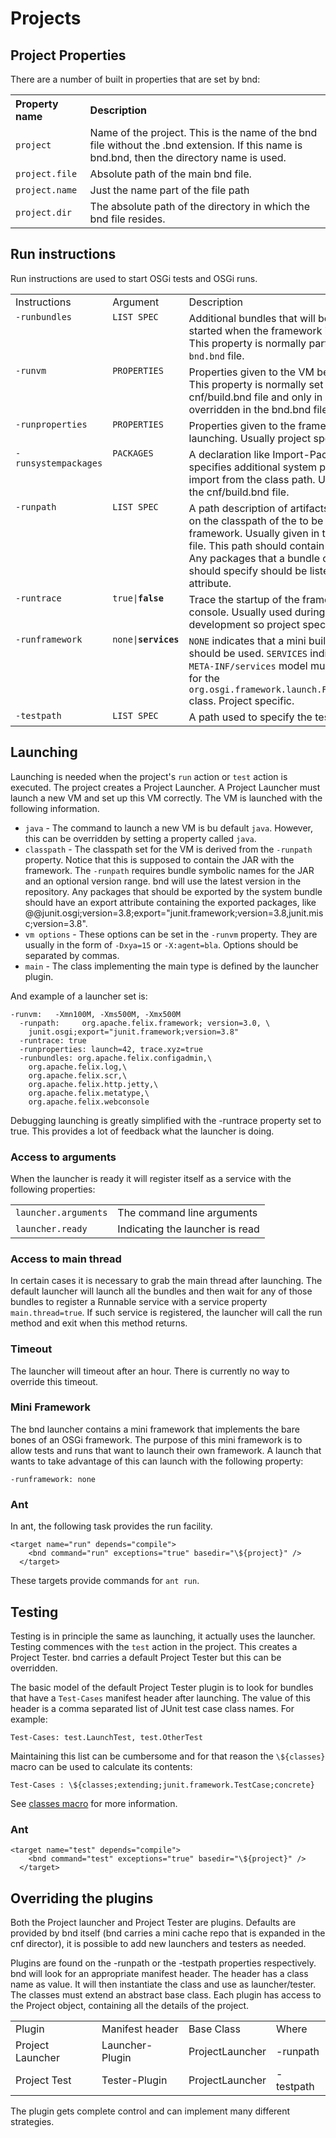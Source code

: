 # Projects

## Project Properties

There are a number of built in properties that are set by bnd: 

<table width="100%"><tbody><tr><th align="left">Property name</th><th align="left">Description</th></tr>
<tr><td><code>project</code></td><td align="left">Name of the project. This is the name of the bnd file without the .bnd extension. If this name is bnd.bnd, then the directory name is used.</td></tr>
<tr><td><code>project.file</code></td><td align="left">Absolute path of the main bnd file.</td></tr>
<tr><td><code>project.name</code></td><td align="left">Just the name part of the file path</td></tr>
<tr><td><code>project.dir</code></td><td align="left">The absolute path of the directory in which the bnd file resides.</td></tr>
</tbody></table>


## Run instructions

Run instructions are used to start OSGi tests and OSGi runs. 

<table><tbody><tr><td valign="top">Instructions
</td><td valign="top">Argument
</td><td valign="top">Description
<div class="vspace"></div></td></tr><tr><td valign="top"><code>-runbundles</code>
</td><td valign="top"><code>LIST SPEC</code>
</td><td valign="top">Additional bundles that will be installed and started when the framework is launched. This property is normally part of the project's <code>bnd.bnd</code> file.
<div class="vspace"></div></td></tr><tr><td valign="top"><code>-runvm</code>
</td><td valign="top"><code>PROPERTIES</code>
</td><td valign="top">Properties given to the VM before launching. This property is normally set in the cnf/build.bnd file and only in rare cases overridden in the bnd.bnd file.
<div class="vspace"></div></td></tr><tr><td valign="top"><code>-runproperties</code>
</td><td valign="top"><code>PROPERTIES</code>
</td><td valign="top">Properties given to the framework when launching. Usually project specific.
<div class="vspace"></div></td></tr><tr><td valign="top"><code>-runsystempackages</code>
</td><td valign="top"><code>PACKAGES</code>
</td><td valign="top">A declaration like Import-Package that specifies additional system packages to import from the class path. Usually given in the cnf/build.bnd file.
<div class="vspace"></div></td></tr><tr><td valign="top"><code>-runpath</code>
</td><td valign="top"><code>LIST SPEC</code>
</td><td valign="top">A path description of artifacts that must be on the classpath of the to be launched framework.  Usually given in the cnf/build.bnd file. This path should contain the framework. Any packages that a bundle on the -runpath should specify should be listed in the <code>export</code> attribute.
<div class="vspace"></div></td></tr><tr><td valign="top"><code>-runtrace</code>
</td><td valign="top"><code>true|<strong>false</strong></code>
</td><td valign="top">Trace the startup of the framework to the console. Usually used during testing and development so project specific.
<div class="vspace"></div></td></tr><tr><td valign="top"><code>-runframework</code>
</td><td valign="top"><code>none|<strong>services</strong></code>
</td><td valign="top"><code>NONE</code> indicates that a mini built in framework should be used. <code>SERVICES</code> indicates that the <code>META-INF/services</code> model must be followed for the <code>org.osgi.framework.launch.<span class="wikiword">FrameworkFactory</span></code> class. Project specific.
<div class="vspace"></div></td></tr><tr><td valign="top"><code>-testpath</code>
</td><td valign="top"><code>LIST SPEC</code>
</td><td valign="top">A path used to specify the test plugin
<div class="vspace"></div></td></tr></tbody></table>


## Launching

Launching is needed when the project's `run` action or `test` action is executed. The project creates a Project Launcher. A Project Launcher must launch a new VM and set up this VM correctly. The VM is launched with the following information. 



*   `java` - The command to launch a new VM is bu default `java`. However, this can be overridden by setting a property called `java`. 
*   `classpath` - The classpath set for the VM is derived from the `-runpath` property. Notice that this is supposed to contain the JAR with the framework. The `-runpath` requires bundle symbolic names for the JAR and an optional version range. bnd will use the latest version in the repository. Any packages that should be exported by the system bundle should have an export attribute containing the exported packages, like @@junit.osgi;version=3.8;export="junit.framework;version=3.8,junit.misc;version=3.8". 
*   `vm options` - These options can be set in the `-runvm` property. They are usually in the form of `-Dxya=15` or `-X:agent=bla`. Options should be separated by commas. 
*   `main` - The class implementing the main type is defined by the launcher plugin. 

And example of a launcher set is: 



    -runvm:   -Xmn100M, -Xms500M, -Xmx500M
      -runpath: 	org.apache.felix.framework; version=3.0, \   
    	junit.osgi;export="junit.framework;version=3.8"
      -runtrace: true
      -runproperties: launch=42, trace.xyz=true
      -runbundles: org.apache.felix.configadmin,\  
    	org.apache.felix.log,\  
    	org.apache.felix.scr,\  
    	org.apache.felix.http.jetty,\   
    	org.apache.felix.metatype,\  
    	org.apache.felix.webconsole
    

Debugging launching is greatly simplified with the -runtrace property set to true. This provides a lot of feedback what the launcher is doing. 



### Access to arguments

When the launcher is ready it will register itself as a service with the following properties: 


<table width="100%"><tbody><tr><td><code>launcher.arguments</code></td><td>The command line arguments</td></tr>
<tr><td><code>launcher.ready</code></td><td>Indicating the launcher is read</td></tr>
</tbody></table>

### Access to main thread

In certain cases it is necessary to grab the main thread after launching. The default launcher will launch all the bundles and then wait for any of those bundles to register a Runnable service with a service property `main.thread=true`. If such service is registered, the launcher will call the run method and exit when this method returns. 



### Timeout

The launcher will timeout after an hour. There is currently no way to override this timeout. 



### Mini Framework

The bnd launcher contains a mini framework that implements the bare bones of an OSGi framework. The purpose of this mini framework is to allow tests and runs that want to launch their own framework. A launch that wants to take advantage of this can launch with the following property: 



    -runframework: none
    



### Ant

In ant, the following task provides the run facility. 



    <target name="run" depends="compile">
        <bnd command="run" exceptions="true" basedir="\${project}" />
      </target>
    

These targets provide commands for `ant run`. 



## Testing

Testing is in principle the same as launching, it actually uses the launcher. Testing commences with the `test` action in the project. This creates a Project Tester. bnd carries a default Project Tester but this can be overridden. 

The basic model of the default Project Tester plugin is to look for bundles that have a `Test-Cases` manifest header after launching. The value of this header is a comma separated list of JUnit test case class names. For example: 



    Test-Cases: test.LaunchTest, test.OtherTest
    

Maintaining this list can be cumbersome and for that reason the `\${classes}` macro can be used to calculate its contents: 



    Test-Cases : \${classes;extending;junit.framework.TestCase;concrete}
    

See [classes macro][2] for more information. 



### Ant

    <target name="test" depends="compile">
        <bnd command="test" exceptions="true" basedir="\${project}" />
      </target>
    



## Overriding the plugins

Both the Project launcher and Project Tester are plugins. Defaults are provided by bnd itself (bnd carries a mini cache repo that is expanded in the cnf director), it is possible to add new launchers and testers as needed. 

Plugins are found on the -runpath or the -testpath properties respectively. bnd will look for an appropriate manifest header. The header has a class name as value. It will then instantiate the class and use as launcher/tester. The classes must extend an abstract base class. Each plugin has access to the Project object, containing all the details of the project. 

<table width="100%"><tbody><tr><td align="left">Plugin</td><td>Manifest header</td><td>Base Class</td><td>Where</td></tr>
<tr><td align="left">Project Launcher</td><td>Launcher-Plugin</td><td><span class="wikiword">ProjectLauncher</span></td><td>-runpath</td></tr>
<tr><td align="left">Project Test</td><td>Tester-Plugin</td><td><span class="wikiword">ProjectLauncher</span></td><td>-testpath</td></tr>
</tbody></table>

The plugin gets complete control and can implement many different strategies.

 [2]: Macros.html#classes